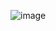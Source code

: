 ![image](https://github.com/abdurakhmonovsharif/todo_fs_app/assets/115024917/29d6c5bb-cc66-4353-8273-1ae0f0490405)
